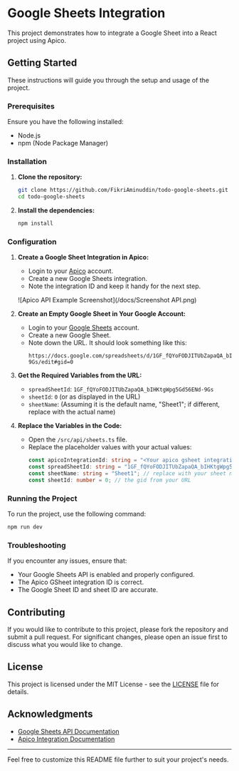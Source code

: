 # Google Sheets Integration

This project demonstrates how to integrate a Google Sheet into a React project using Apico.

## Getting Started

These instructions will guide you through the setup and usage of the project.

### Prerequisites

Ensure you have the following installed:

- Node.js
- npm (Node Package Manager)

### Installation

1. **Clone the repository:**
   ```bash
   git clone https://github.com/FikriAminuddin/todo-google-sheets.git
   cd todo-google-sheets
   ```

2. **Install the dependencies:**
   ```bash
   npm install
   ```

### Configuration

1. **Create a Google Sheet Integration in Apico:**
   - Login to your [Apico](https://apico.dev/) account.
   - Create a new Google Sheets integration.
   - Note the integration ID and keep it handy for the next step.

   ![Apico API Example Screenshot](/docs/Screenshot API.png)

2. **Create an Empty Google Sheet in Your Google Account:**
   - Login to your [Google Sheets](https://sheets.google.com/) account.
   - Create a new Google Sheet.
   - Note down the URL. It should look something like this:
     ```
     https://docs.google.com/spreadsheets/d/1GF_fQYoFODJITUbZapaQA_bIHKtgWpg5Gd56ENd-9Gs/edit#gid=0
     ```

3. **Get the Required Variables from the URL:**
   - `spreadSheetId`: `1GF_fQYoFODJITUbZapaQA_bIHKtgWpg5Gd56ENd-9Gs`
   - `sheetId`: `0` (or as displayed in the URL)
   - `sheetName`: (Assuming it is the default name, "Sheet1"; if different, replace with the actual name)

4. **Replace the Variables in the Code:**
   - Open the `/src/api/sheets.ts` file.
   - Replace the placeholder values with your actual values:
     ```typescript
     const apicoIntegrationId: string = "<Your apico gsheet integration id>";
     const spreadSheetId: string = "1GF_fQYoFODJITUbZapaQA_bIHKtgWpg5Gd56ENd-9Gs";
     const sheetName: string = "Sheet1"; // replace with your sheet name if different
     const sheetId: number = 0; // the gid from your URL
     ```

### Running the Project

To run the project, use the following command:

```bash
npm run dev
```

### Troubleshooting

If you encounter any issues, ensure that:

- Your Google Sheets API is enabled and properly configured.
- The Apico GSheet integration ID is correct.
- The Google Sheet ID and sheet ID are accurate.

## Contributing

If you would like to contribute to this project, please fork the repository and submit a pull request. For significant changes, please open an issue first to discuss what you would like to change.

## License

This project is licensed under the MIT License - see the [LICENSE](LICENSE) file for details.

## Acknowledgments

- [Google Sheets API Documentation](https://developers.google.com/sheets/api)
- [Apico Integration Documentation](https://apico.com/docs)

---

Feel free to customize this README file further to suit your project's needs.